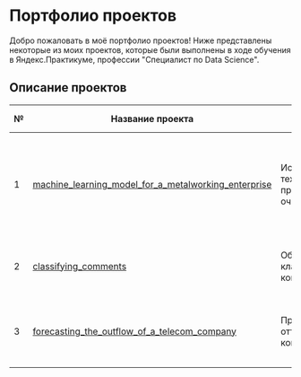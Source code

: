 # Портфолио проектов

Добро пожаловать в моё портфолио проектов! Ниже представлены некоторые из моих проектов, которые были выполнены в ходе обучения в Яндекс.Практикуме, профессии "Специалист по Data Science".

## Описание проектов

| № | Название проекта | Краткое описание | Используемые библиотеки | 
|---|------------------|-----------------|-------------------------|
| 1 | [machine_learning_model_for_a_metalworking_enterprise](https://github.com/twix842/Portfolio/blob/main/machine_learning_model_for_a_metalworking_enterprise/machine_learning_model_for_a_metalworking_enterprise.ipynb) | Исследование технологического процесса очистки золота | Python, pandas, numpy, matplotlib, seaborn, IPython.display, DecisionTreeRegressor, RandomForestRegressor, LinearRegression, DummyRegressor, sklearn.model_selection, sklearn.metrics |
| 2 | [classifying_comments](https://github.com/twix842/Portfolio/blob/main/classifying_comments/classifying_comments.ipynb) | Обучение модели классификации комментариев | Python, scikit-learn, LightGBM, CatBoost, pandas, numpy, matplotlib, nltk, spacy, tqdm |
| 3 | [forecasting_the_outflow_of_a_telecom_company](https://github.com/twix842/Portfolio/blob/main/forecasting_the_outflow_of_a_telecom_company/forecasting_the_outflow_of_a_telecom_company.ipynb) | Прогнозирование оттока телеком компании | Python, pandas, numpy, matplotlib, seaborn, pandas_profiling, sweetviz, scikit-learn, CatBoost, LightGBM, phik, pandarallel |
